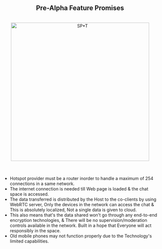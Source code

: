 <div align='center'>
  <h2>Pre-Alpha Feature Promises</h2><br>
  <img src="https://user-images.githubusercontent.com/75234157/192829760-5096c06b-7265-40f9-90cb-a486793f2af2.png" alt="SP•T" width="450" ><br><br>
</div>
<br>

- Hotspot provider must be a router inorder to handle a maximum of 254 connections in a same network.<br>
- The internet connection is needed till Web page is loaded & the chat space is accessed.<br>
- The data transferred is distributed by the Host to the co-clients by using WebRTC server, Only the devices in the network can access the chat & This is absolutely localized, Not a single data is given to cloud. <br>
- This also means that's the data shared won't go through any end-to-end encryption technologies, & There will be no supervision/moderation controls available in the network. Built in a hope that Everyone will act responsibly in the space.
- Old mobile phones may not function properly due to the Technology's limited capabilities.
